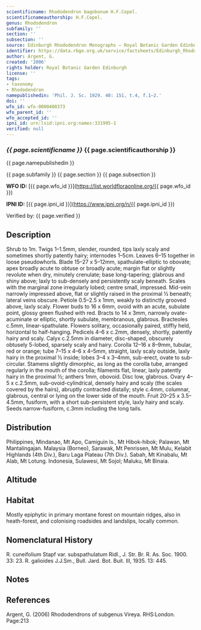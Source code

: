 ```yaml
---
scientificname: Rhododendron bagobonum H.F.Copel.
scientificnameauthorship: H.F.Copel.
genus: Rhododendron
subfamily: ''
section: ''
subsection: ''
source: Edinburgh Rhododendron Monographs – Royal Botanic Garden Edinburgh
identifier: https://data.rbge.org.uk/service/factsheets/Edinburgh_Rhododendron_Monographs.xhtml
author: Argent, G.
created: '2006'
rights holder: Royal Botanic Garden Edinburgh
license: ''
tags:
- taxonomy
- Rhododendron
namepublishedin: 'Phil. J. Sc. 1929. 40: 151, t.4, f.1–2.'
doi: ''
wfo_id: wfo-0000400373
wfo_parent_id: ''
wfo_accepted_id: ''
ipni_id: urn:lsid:ipni.org:names:331995-1
verified: null
---
```

### _{{ page.scientificname }}_ {{ page.scientificauthorship }}
 {{ page.namepublishedin }}

{{ page.subfamily }} {{ page.section }} {{ page.subsection }}

**WFO ID:** [{{ page.wfo_id }}](https://list.worldfloraonline.org/{{ page.wfo_id }})

**IPNI ID:** [{{ page.ipni_id }}](https://www.ipni.org/n/{{ page.ipni_id }})

Verified by: {{ page.verified }}



## Description
Shrub to 1m. Twigs 1–1.5mm, slender, rounded, tips laxly scaly and sometimes shortly patently hairy; internodes 1–5cm. Leaves 6–15 together in loose pseudo­whorls. Blade 15–27 x 5–12mm, spathulate-elliptic to obovate; apex broadly acute to obtuse or broadly acute; margin flat or slightly revolute when dry, minutely crenulate; base long-tapering; glabrous and shiny above; laxly to sub-densely and persistently scaly beneath. Scales with the marginal zone irregularly lobed; centre small, impressed. Mid-vein narrowly impressed above, flat or slightly raised in the proximal ½ beneath; lateral veins obscure. Petiole 0.5–2.5 x 1mm, weakly to distinctly grooved above, laxly scaly. Flower buds to 16 x 6mm, ovoid with an acute, subulate point, glossy green flushed with red. Bracts to 14 x 3mm, narrowly ovate-acuminate or elliptic, shortly subulate, membranous, glabrous. Bracteoles c.5mm, linear-spathulate. Flowers solitary, occasionally paired, stiffly held, horizontal to half-hanging. Pedicels 4–6 x c.2mm, densely, shortly, patently hairy and scaly. Calyx c.2.5mm in diameter, disc-shaped, obscurely obtusely 5-lobed, sparsely scaly and hairy. Corolla 12–16 x 8–9mm, tubular, red or orange; tube 7–15 x 4–6 x 4–5mm, straight, laxly scaly outside, laxly hairy in the proximal ½ inside; lobes 3–4 x 3–4mm, sub-erect, ovate to sub-circular. Stamens slightly dimorphic, as long as the corolla tube, arranged regularly in the mouth of the corolla; filaments flat, linear, laxly patently hairy in the proximal ½; anthers 1mm, obovoid. Disc low, glabrous. Ovary 4–5 x c.2.5mm, sub-ovoid-cylindrical, densely hairy and scaly (the scales covered by the hairs), abruptly contracted distally; style c.4mm, columnar, glabrous, central or lying on the lower side of the mouth. Fruit 20–25 x 3.5–4.5mm, fusiform, with a short sub-persistent style, laxly hairy and scaly. Seeds narrow-fusiform, c.3mm including the long tails.

## Distribution
Philippines, Mindanao, Mt Apo, Camiguin Is., Mt Hibok-hibok; Palawan, Mt Mantalingajan. Malaysia (Borneo), Sarawak, Mt Penrissen, Mt Mulu, Kelabit Highlands (4th Div.), Baru Laga Plateau (7th Div.). Sabah, Mt Kinabalu, Mt Alab, Mt Lotung. Indonesia, Sulawesi, Mt Sojol; Maluku, Mt Binaia.

## Altitude


## Habitat
Mostly epiphytic in primary montane forest on mountain ridges, also in heath-forest, and colonising roadsides and landslips, locally common.

## Nomenclatural History
R. cuneifolium Stapf var. subspathulatum Ridl., J. Str. Br. R. As. Soc. 1900. 33: 23. R. galioides J.J.Sm., Bull. Jard. Bot. Buit. III, 1935. 13: 445.
                       
## Notes


## References

Argent, G. (2006) Rhododendrons of subgenus Vireya. RHS:London. Page:213
